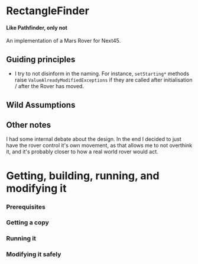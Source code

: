 # RectangleFinder

#### Like Pathfinder, only not

An implementation of a Mars Rover for Next45.

## Guiding principles

- I try to not disinform in the naming. For instance, `setStarting*` methods raise `ValueAlreadyModifiedExceptions` if they are called after initialisation / after the Rover has moved.

## Wild Assumptions

## Other notes

I had some internal debate about the design. In the end I decided to just have the rover control it's own movement, as that allows me to not overthink it, and it's probably closer to how a real world rover would act.


# Getting, building, running, and modifying it

### Prerequisites

### Getting a copy

### Running it

### Modifying it safely
